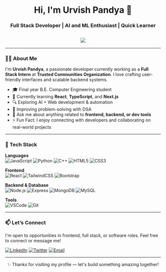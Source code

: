 <h1 align="center">Hi, I'm Urvish Pandya 👋</h1>
<h3 align="center">Full Stack Developer | AI and ML Enthusiast | Quick Learner</h3>

<h2 align="center"><img src="https://user-images.githubusercontent.com/39955420/147578199-56632b69-b3e8-4d9f-97e2-f046a1c2cba0.gif"></h2>

---

### 👨‍💻 About Me

I'm **Urvish Pandya**, a passionate developer currently working as a **Full Stack Intern** at **Trusted Communities Organization**. I love crafting user-friendly interfaces and scalable backend systems.

- 🎓 Final year B.E. Computer Engineering student  
- 🌱 Currently learning **React**, **TypeScript**, and **Next.js**  
- 🔍 Exploring AI + Web development & automation  
- 🧠 Improving problem-solving with DSA  
- 💬 Ask me about anything related to **frontend, backend, or dev tools**  
- ⚡ Fun Fact: I enjoy connecting with developers and collaborating on real-world projects

---

### 🚀 Tech Stack

**Languages**  
![JavaScript](https://img.shields.io/badge/JavaScript-F7DF1E?style=for-the-badge&logo=javascript&logoColor=black)
![Python](https://img.shields.io/badge/Python-3776AB?style=for-the-badge&logo=python&logoColor=white)
![C++](https://img.shields.io/badge/C++-00599C?style=for-the-badge&logo=c%2B%2B&logoColor=white)
![HTML5](https://img.shields.io/badge/HTML5-E34F26?style=for-the-badge&logo=html5&logoColor=white)
![CSS3](https://img.shields.io/badge/CSS3-1572B6?style=for-the-badge&logo=css3&logoColor=white)

**Frontend**  
![React](https://img.shields.io/badge/React-20232A?style=for-the-badge&logo=react&logoColor=61DAFB)
![TailwindCSS](https://img.shields.io/badge/Tailwind_CSS-38B2AC?style=for-the-badge&logo=tailwind-css&logoColor=white)
![Bootstrap](https://img.shields.io/badge/Bootstrap-563D7C?style=for-the-badge&logo=bootstrap&logoColor=white)

**Backend & Database**  
![Node.js](https://img.shields.io/badge/Node.js-339933?style=for-the-badge&logo=nodedotjs&logoColor=white)
![Express](https://img.shields.io/badge/Express.js-404D59?style=for-the-badge)
![MongoDB](https://img.shields.io/badge/MongoDB-4EA94B?style=for-the-badge&logo=mongodb&logoColor=white)
![MySQL](https://img.shields.io/badge/MySQL-00758F?style=for-the-badge&logo=mysql&logoColor=white)

**Tools**  
![VSCode](https://img.shields.io/badge/VSCode-007ACC?style=for-the-badge&logo=visual-studio-code&logoColor=white)
![Git](https://img.shields.io/badge/Git-F05032?style=for-the-badge&logo=git&logoColor=white)

---

### 📫 Let’s Connect

I'm open to opportunities in frontend, full stack, or software roles. Feel free to connect or message me!

[![LinkedIn](https://img.shields.io/badge/LinkedIn-blue?style=for-the-badge&logo=linkedin&logoColor=white)](https://www.linkedin.com/in/urvish-pandya-2b5832216/)
[![Twitter](https://img.shields.io/badge/Twitter-1DA1F2?style=for-the-badge&logo=twitter&logoColor=white)](https://x.com/urvishPandya29)
[![Email](https://img.shields.io/badge/Gmail-D14836?style=for-the-badge&logo=gmail&logoColor=white)](mailto:urvishpandya14@gmail.com)

---

<p align="center">✨ Thanks for visiting my profile — let's build something amazing together!</p>
